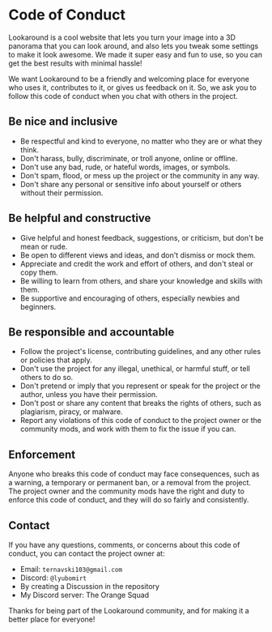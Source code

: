 # Code of Conduct

Lookaround is a cool website that lets you turn your image into a 3D panorama that you can look around, and also lets you tweak some settings to make it look awesome. We made it super easy and fun to use, so you can get the best results with minimal hassle!

We want Lookaround to be a friendly and welcoming place for everyone who uses it, contributes to it, or gives us feedback on it. So, we ask you to follow this code of conduct when you chat with others in the project.

## Be nice and inclusive

- Be respectful and kind to everyone, no matter who they are or what they think.
- Don't harass, bully, discriminate, or troll anyone, online or offline.
- Don't use any bad, rude, or hateful words, images, or symbols.
- Don't spam, flood, or mess up the project or the community in any way.
- Don't share any personal or sensitive info about yourself or others without their permission.

## Be helpful and constructive

- Give helpful and honest feedback, suggestions, or criticism, but don't be mean or rude.
- Be open to different views and ideas, and don't dismiss or mock them.
- Appreciate and credit the work and effort of others, and don't steal or copy them.
- Be willing to learn from others, and share your knowledge and skills with them.
- Be supportive and encouraging of others, especially newbies and beginners.

## Be responsible and accountable

- Follow the project's license, contributing guidelines, and any other rules or policies that apply.
- Don't use the project for any illegal, unethical, or harmful stuff, or tell others to do so.
- Don't pretend or imply that you represent or speak for the project or the author, unless you have their permission.
- Don't post or share any content that breaks the rights of others, such as plagiarism, piracy, or malware.
- Report any violations of this code of conduct to the project owner or the community mods, and work with them to fix the issue if you can.

## Enforcement

Anyone who breaks this code of conduct may face consequences, such as a warning, a temporary or permanent ban, or a removal from the project. The project owner and the community mods have the right and duty to enforce this code of conduct, and they will do so fairly and consistently.

## Contact

If you have any questions, comments, or concerns about this code of conduct, you can contact the project owner at:

- Email: `ternavski103@gmail.com`
- Discord: `@lyubomirt`
- By creating a Discussion in the repository
- My Discord server: The Orange Squad

Thanks for being part of the Lookaround community, and for making it a better place for everyone!
